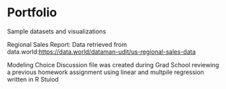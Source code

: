 # Portfolio
Sample datasets and visualizations

Regional Sales Report: Data retrieved from data.world:https://data.world/dataman-udit/us-regional-sales-data

Modeling Choice Discussion file was created during Grad School reviewing a previous homework assignment using linear and multpile regression written in R Stuiod




